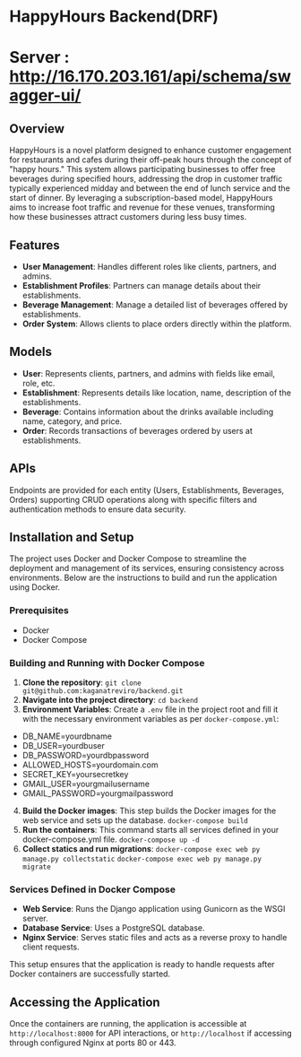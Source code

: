 # HappyHours Backend(DRF) 
# Server : http://16.170.203.161/api/schema/swagger-ui/
## Overview
HappyHours is a novel platform designed to enhance customer engagement for restaurants and cafes during their off-peak hours through the concept of "happy hours." This system allows participating businesses to offer free beverages during specified hours, addressing the drop in customer traffic typically experienced midday and between the end of lunch service and the start of dinner. By leveraging a subscription-based model, HappyHours aims to increase foot traffic and revenue for these venues, transforming how these businesses attract customers during less busy times.

## Features
- **User Management**: Handles different roles like clients, partners, and admins.
- **Establishment Profiles**: Partners can manage details about their establishments.
- **Beverage Management**: Manage a detailed list of beverages offered by establishments.
- **Order System**: Allows clients to place orders directly within the platform.

## Models
- **User**: Represents clients, partners, and admins with fields like email, role, etc.
- **Establishment**: Represents details like location, name, description of the establishments.
- **Beverage**: Contains information about the drinks available including name, category, and price.
- **Order**: Records transactions of beverages ordered by users at establishments.

## APIs
Endpoints are provided for each entity (Users, Establishments, Beverages, Orders) supporting CRUD operations along with specific filters and authentication methods to ensure data security.

## Installation and Setup
The project uses Docker and Docker Compose to streamline the deployment and management of its services, ensuring consistency across environments. Below are the instructions to build and run the application using Docker.

### Prerequisites
- Docker
- Docker Compose

### Building and Running with Docker Compose
1. **Clone the repository**: `git clone git@github.com:kaganatreviro/backend.git`
2. **Navigate into the project directory**: `cd backend`
3. **Environment Variables**:
Create a `.env` file in the project root and fill it with the necessary environment variables as per `docker-compose.yml`:

- DB_NAME=yourdbname
- DB_USER=yourdbuser
- DB_PASSWORD=yourdbpassword
- ALLOWED_HOSTS=yourdomain.com
- SECRET_KEY=yoursecretkey
- GMAIL_USER=yourgmailusername
- GMAIL_PASSWORD=yourgmailpassword

4. **Build the Docker images**:
This step builds the Docker images for the web service and sets up the database.
`docker-compose build`
5. **Run the containers**:
This command starts all services defined in your docker-compose.yml file.
`docker-compose up -d`
6. **Collect statics and run migrations**:
`docker-compose exec web py manage.py collectstatic`
`docker-compose exec web py manage.py migrate`
### Services Defined in Docker Compose
- **Web Service**: Runs the Django application using Gunicorn as the WSGI server.
- **Database Service**: Uses a PostgreSQL database.
- **Nginx Service**: Serves static files and acts as a reverse proxy to handle client requests.

This setup ensures that the application is ready to handle requests after Docker containers are successfully started.

## Accessing the Application
Once the containers are running, the application is accessible at `http://localhost:8000` for API interactions, or `http://localhost` if accessing through configured Nginx at ports 80 or 443.